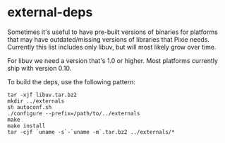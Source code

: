 # external-deps

Sometimes it's useful to have pre-built versions of binaries for platforms that may have outdated/missing versions of libraries that Pixie needs. Currently this list includes only libuv, but will most likely grow over time. 


For libuv we need a version that's 1.0 or higher. Most platforms currently ship with version 0.10. 

To build the deps, use the following pattern: 

```
tar -xjf libuv.tar.bz2
mkdir ../externals
sh autoconf.sh
./configure --prefix=/path/to/../externals
make
make install
tar -cjf `uname -s`-`uname -m`.tar.bz2 ../externals/*
```
